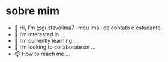 # sobre mim
- 👋 Hi, I’m @gustavolima7
-meu imail de contato é estudante.
- 👀 I’m interested in ...
- 🌱 I’m currently learning ...
- 💞️ I’m looking to collaborate on ...
- 📫 How to reach me ...



